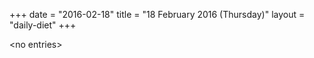 +++
date = "2016-02-18"
title = "18 February 2016 (Thursday)"
layout = "daily-diet"
+++

<p>&lt;no entries&gt;</p>